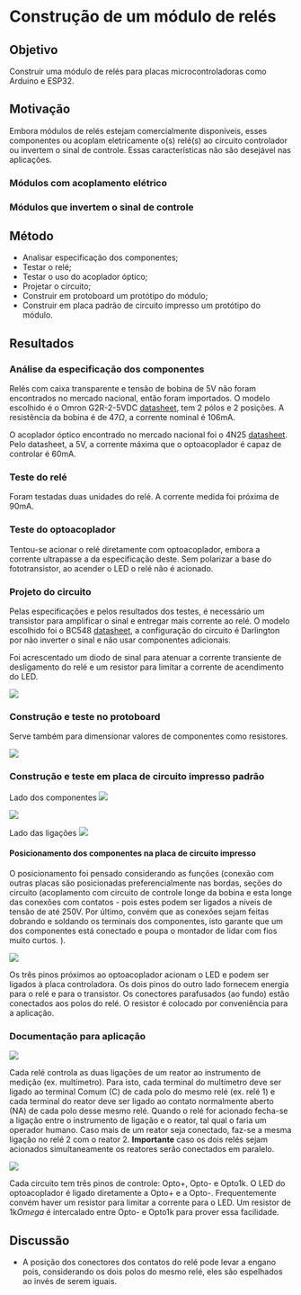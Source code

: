 # Construção de um módulo de relés

## Objetivo

Construir uma módulo de relés para placas microcontroladoras como Arduino e ESP32.

## Motivação

Embora módulos de relés estejam comercialmente disponíveis, esses componentes ou acoplam eletricamente o(s) relé(s) ao circuito controlador ou invertem o sinal de controle. Essas características não são desejável nas aplicações.

### Módulos com acoplamento elétrico

### Módulos que invertem o sinal de controle

## Método

- Analisar especificação dos componentes;
- Testar o relé;
- Testar o uso do acoplador óptico;
- Projetar o circuito;
- Construir em protoboard um protótipo do módulo;
- Construir em placa padrão de circuito impresso um protótipo do módulo.

## Resultados

### Análise da especificação dos componentes

Relés com caixa transparente e tensão de bobina de 5V não foram encontrados no mercado nacional, então foram importados. O modelo escolhido é o Omron G2R-2-5VDC [datasheet](https://www.allaboutcircuits.com/electronic-components/datasheet/G2R-2-DC5--Omron/), tem 2 pólos e 2 posições. A resistência da bobina é de $47 \Omega$, a corrente nominal é 106mA.

O acoplador óptico encontrado no mercado nacional foi o 4N25 [datasheet](https://www.vishay.com/docs/83725/4n25.pdf). Pelo datasheet, a 5V, a corrente máxima que o optoacoplador é capaz de controlar é 60mA.

### Teste do relé

Foram testadas duas unidades do relé. A corrente medida foi próxima de 90mA.

### Teste do optoacoplador

Tentou-se acionar o relé diretamente com optoacoplador, embora a corrente ultrapasse a da especificação deste. Sem polarizar a base do fototransistor, ao acender o LED o relé não é acionado.

### Projeto do circuito

Pelas especificações e pelos resultados dos testes, é necessário um transistor para amplificar o sinal e entregar mais corrente ao relé. O modelo escolhido foi o BC548 [datasheet](https://www.onsemi.com/pdf/datasheet/bc546-d.pdf), a configuração do circuito é Darlington por não inverter o sinal e não usar componentes adicionais.

Foi acrescentado um diodo de sinal para atenuar a corrente transiente de desligamento do relé e um resistor para limitar a corrente de acendimento do LED.

![](./photo1713979454.jpeg)

### Construção e teste no protoboard

Serve também para dimensionar valores de componentes como resistores.

![](./photo1711635588.jpeg)

### Construção e teste em placa de circuito impresso padrão

Lado dos componentes
![](./photo1711635671.jpeg)

![](./msg2111134040-2395.jpg)


Lado das ligações
![](./msg2111134040-2396.jpg)

#### Posicionamento dos componentes na placa de circuito impresso

O posicionamento foi pensado considerando as funções (conexão com outras placas são posicionadas preferencialmente nas bordas, seções do circuito (acoplamento com circuito de controle longe da bobina e esta longe das conexões com contatos - pois estes podem ser ligados a níveis de tensão de até 250V. Por último, convém que as conexões sejam feitas dobrando e soldando os terminais dos componentes, isto garante que um dos componentes está conectado e poupa o montador de lidar com fios muito curtos. ).

![](./msg2111134040-2389.jpg)

Os três pinos próximos ao optoacoplador acionam o LED e podem ser ligados à placa controladora. Os dois pinos do outro lado fornecem energia para o relé e para o transistor. Os conectores parafusados (ao fundo) estão conectados aos polos do relé. O resistor é colocado por conveniência para a aplicação.

### Documentação para aplicação


![](./LigacaoDosReatores.svg)

Cada relé controla as duas ligações de um reator ao instrumento de medição (ex. multímetro). Para isto, cada terminal do multímetro deve ser ligado ao terminal Comum (C) de cada polo do mesmo relé (ex. relé 1) e cada terminal do reator deve ser ligado ao contato normalmente aberto (NA) de cada polo desse mesmo relé. Quando o relé for acionado fecha-se a ligação entre o instrumento de ligação e o reator, tal qual o faria um operador humano. Caso mais de um reator seja conectado, faz-se a mesma ligação no relé 2 com o reator 2. **Importante** caso os dois relés sejam acionados simultaneamente os reatores serão conectados em paralelo.
 

![](./LigacaoDosControles.png)

Cada circuito tem três pinos de controle: Opto+, Opto- e Opto1k. O LED do optoacoplador é ligado diretamente a Opto+ e a Opto-. Frequentemente convém haver um resistor para limitar a corrente para o LED. Um resistor de 1k$Omega$ é intercalado entre Opto- e Opto1k para prover essa facilidade.

## Discussão

- A posição dos conectores dos contatos do relé pode levar a engano pois, considerando os dois polos do mesmo relé, eles são espelhados ao invés de serem iguais.



